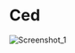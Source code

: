# Ced
![Screenshot_1](https://user-images.githubusercontent.com/59029831/166417684-5a7b503e-8177-4217-aa26-03145f520385.png)
